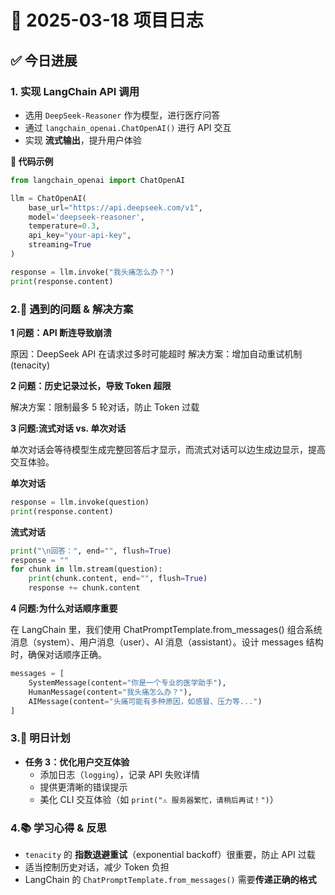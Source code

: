 # 📅 2025-03-18 项目日志

## ✅ **今日进展**
### **1. 实现 LangChain API 调用**
- 选用 `DeepSeek-Reasoner` 作为模型，进行医疗问答
- 通过 `langchain_openai.ChatOpenAI()` 进行 API 交互
- 实现 **流式输出**，提升用户体验

**📌 代码示例**
```python
from langchain_openai import ChatOpenAI

llm = ChatOpenAI(
    base_url="https://api.deepseek.com/v1",
    model='deepseek-reasoner',
    temperature=0.3,
    api_key="your-api-key",
    streaming=True
)

response = llm.invoke("我头痛怎么办？")
print(response.content)
```

### **2.🧐 遇到的问题 & 解决方案**
**1 问题：API 断连导致崩溃**

原因：DeepSeek API 在请求过多时可能超时
解决方案：增加自动重试机制 (tenacity)

**2 问题：历史记录过长，导致 Token 超限**

解决方案：限制最多 5 轮对话，防止 Token 过载

**3 问题:流式对话 vs. 单次对话**

单次对话会等待模型生成完整回答后才显示，而流式对话可以边生成边显示，提高交互体验。

**单次对话**
```python
response = llm.invoke(question)
print(response.content)
```

**流式对话**
```python
print("\n回答：", end="", flush=True)
response = ""
for chunk in llm.stream(question):
    print(chunk.content, end="", flush=True)
    response += chunk.content
```
**4 问题:为什么对话顺序重要**

在 LangChain 里，我们使用 ChatPromptTemplate.from_messages() 组合系统消息（system）、用户消息（user）、AI 消息（assistant）。设计 messages 结构时，确保对话顺序正确。
```python
messages = [
    SystemMessage(content="你是一个专业的医学助手"),
    HumanMessage(content="我头痛怎么办？"),
    AIMessage(content="头痛可能有多种原因，如感冒、压力等...")
]
```

### **3.🎯 明日计划**
- **任务 3：优化用户交互体验**
  - 添加日志（`logging`），记录 API 失败详情
  - 提供更清晰的错误提示
  - 美化 CLI 交互体验（如 `print("⚠️ 服务器繁忙，请稍后再试！")`）

### **4.📚 学习心得 & 反思**
- `tenacity` 的 **指数退避重试**（exponential backoff）很重要，防止 API 过载
- 适当控制历史对话，减少 Token 负担
- LangChain 的 `ChatPromptTemplate.from_messages()` 需要**传递正确的格式**